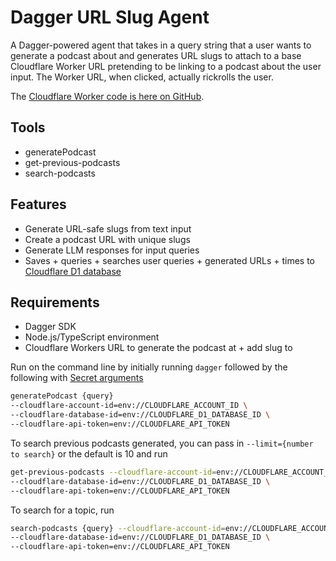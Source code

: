 # Dagger URL Slug Agent

A Dagger-powered agent that takes in a query string that a user wants to generate a podcast about and generates URL slugs to attach to a base Cloudflare Worker URL pretending to be linking to a podcast about the user input. The Worker URL, when clicked, actually rickrolls the user.

The [Cloudflare Worker code is here on GitHub](https://github.com/elizabethsiegle/rickroll-worker).

## Tools
- generatePodcast
- get-previous-podcasts 
- search-podcasts

## Features

- Generate URL-safe slugs from text input
- Create a podcast URL with unique slugs
- Generate LLM responses for input queries
- Saves + queries + searches user queries + generated URLs + times to [Cloudflare D1 database](https://developers.cloudflare.com/d1/) 

## Requirements
- Dagger SDK
- Node.js/TypeScript environment
- Cloudflare Workers URL to generate the podcast at + add slug to

Run on the command line by initially running 
`dagger` followed by the following with [Secret arguments](https://docs.dagger.io/api/arguments#secret-arguments)
```bash
generatePodcast {query}
--cloudflare-account-id=env://CLOUDFLARE_ACCOUNT_ID \
--cloudflare-database-id=env://CLOUDFLARE_D1_DATABASE_ID \
--cloudflare-api-token=env://CLOUDFLARE_API_TOKEN
```
To search previous podcasts generated, you can pass in `--limit={number to search}` or the default is 10 and run
```bash
get-previous-podcasts --cloudflare-account-id=env://CLOUDFLARE_ACCOUNT_ID \
--cloudflare-database-id=env://CLOUDFLARE_D1_DATABASE_ID \
--cloudflare-api-token=env://CLOUDFLARE_API_TOKEN
```

To search for a topic, run
```bash
search-podcasts {query} --cloudflare-account-id=env://CLOUDFLARE_ACCOUNT_ID \
--cloudflare-database-id=env://CLOUDFLARE_D1_DATABASE_ID \
--cloudflare-api-token=env://CLOUDFLARE_API_TOKEN
```